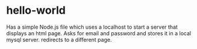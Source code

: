 # hello-world
Has a simple Node.js file which uses a localhost to start a server that displays an html page. Asks for email and password and stores it in a local mysql server. redirects to a different page. 

